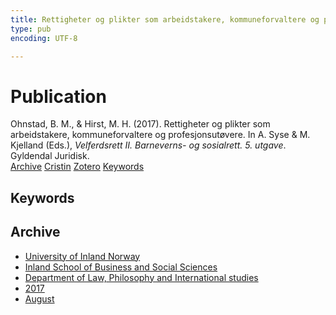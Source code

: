 ```yaml
---
title: Rettigheter og plikter som arbeidstakere, kommuneforvaltere og profesjonsutøvere
type: pub
encoding: UTF-8

---
```

<h1>Publication</h1>
<article id="csl-bib-container-ZI2TPYFV" class="csl-bib-container">
  <div class="csl-bib-body"> <div class="csl-entry">Ohnstad, B. M., &#38; Hirst, M. H. (2017). Rettigheter og plikter som arbeidstakere, kommuneforvaltere og profesjonsutøvere. In A. Syse &#38; M. Kjelland (Eds.), <i>Velferdsrett II. Barneverns- og sosialrett. 5. utgave</i>. Gyldendal Juridisk.</div> </div>
  <div class="csl-bib-buttons">
    <a href="#taxonomy-article-ZI2TPYFV" alt="archive" class="csl-bib-button">Archive</a>
    <a href="https://app.cristin.no/results/show.jsf?id=1483935" alt="Cristin" class="csl-bib-button">Cristin</a>
    <a href="http://zotero.org/groups/5881554/items/ZI2TPYFV" alt="Zotero" class="csl-bib-button">Zotero</a>
    <a href="#keywords-article-ZI2TPYFV" alt="keywords" class="csl-bib-button">Keywords</a>
  </div>
  <div id="csl-bib-meta-container-ZI2TPYFV"></div>
</article>
<div id="csl-bib-meta-ZI2TPYFV" class="csl-bib-meta">
  <article id="keywords-article-ZI2TPYFV" class="keywords-article">
    <h1>Keywords</h1>
    
  </article>
  <article id="taxonomy-article-ZI2TPYFV" class="taxonomy-article">
    <h1>Archive</h1>
    <ul>
      <li><a href="{{< params subfolder >}}en/archive/?key=3DCRN523">University of Inland Norway</a></li>
      <li><a href="{{< params subfolder >}}en/archive/?key=DU8Q9LN9">Inland School of Business and Social Sciences</a></li>
      <li><a href="{{< params subfolder >}}en/archive/?key=ITYAG68H">Department of Law, Philosophy and International studies</a></li>
      <li><a href="{{< params subfolder >}}en/archive/?key=XDLKZVSJ">2017</a></li>
      <li><a href="{{< params subfolder >}}en/archive/?key=3Q6LI9S9">August</a></li>
    </ul>
  </article>
</div>
